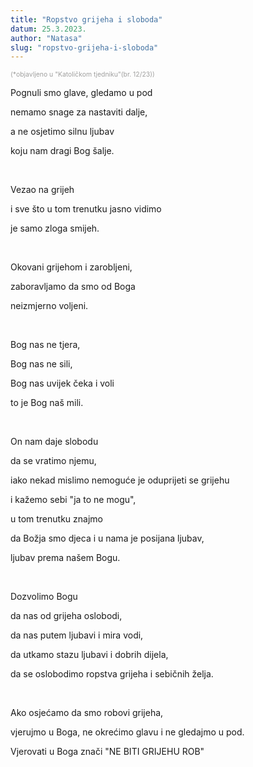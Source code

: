 ```yaml
---
title: "Ropstvo grijeha i sloboda"
datum: 25.3.2023.
author: "Natasa"
slug: "ropstvo-grijeha-i-sloboda"
---
```


<p style="color:#9F9F9EFF;font-size:0.65rem;">(*objavljeno u "Katoličkom tjedniku"(br. 12/23))</p>
<p>Pognuli smo glave, gledamo u pod</p>
<p>nemamo snage za nastaviti dalje,</p>
<p>a ne osjetimo silnu ljubav</p>
<p>koju nam dragi Bog šalje.</p>
</br>
<p>Vezao na grijeh</p>
<p>i sve što u tom trenutku jasno vidimo</p>
<p>je samo zloga smijeh.</p>
</br>
<p>Okovani grijehom i zarobljeni,</p>
<p>zaboravljamo da smo od Boga</p>
<p>neizmjerno voljeni.</p>
</br>
<p>Bog nas ne tjera,</p>
<p>Bog nas ne sili,</p>
<p>Bog nas uvijek čeka i voli</p>
<p>to je Bog naš mili.</p>
</br>
<p>On nam daje slobodu</p>
<p>da se vratimo njemu,</p>
<p>iako nekad mislimo nemoguće je oduprijeti se grijehu</p>
<p>i kažemo sebi "ja to ne mogu",</p>
<p>u tom trenutku znajmo</p>
<p>da Božja smo djeca i u nama je posijana ljubav,</p>
<p>ljubav prema našem Bogu.</p>
</br>
<p>Dozvolimo Bogu</p>
<p>da nas od grijeha oslobodi,</p>
<p>da nas putem ljubavi i mira vodi,</p>
<p>da utkamo stazu ljubavi i dobrih dijela,</p>
<p>da se oslobodimo ropstva grijeha i sebičnih želja.</p>
</br>
<p>Ako osjećamo da smo robovi grijeha,</p>
<p>vjerujmo u Boga, ne okrećimo glavu i ne gledajmo u pod.</p>
<p>Vjerovati u Boga znači "NE BITI GRIJEHU ROB"</p>